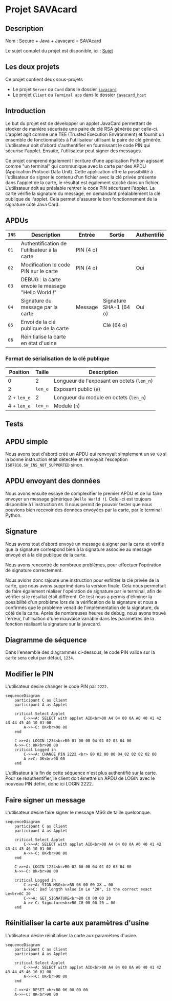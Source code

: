 # Projet SAVAcard

## Description

Nom : Secure + Java + Javacard = SAVAcard

Le sujet complet du projet est disponible, ici : [Sujet](sujet/IoT-Security-Lab3-ProjectDescription.pdf)

## Les deux projets

Ce projet contient deux sous-projets

- Le projet `Server` ou `Card` dans le dossier [`javacard`](javacard/README.md)
- Le projet `Client` ou `Terminal app` dans le dossier [`javacard_host`](javacard_host/README.md)

## Introduction

Le but du projet est de développer un applet JavaCard permettant de stocker de manière sécurisée une paire de clé RSA générée par celle-ci. L'applet agit comme une TEE (Trusted Execution Environment) et fournit un ensemble de fonctionnalités à l'utilisateur utilisant la paire de clé générée. L'utilisateur doit d'abord s'authentifier en fournissant le code PIN qui sécurise l'applet. Ensuite, l'utilisateur peut signer des messages.

Ce projet comprend également l'écriture d'une application Python agissant comme "un terminal" qui communique avec la carte par des APDU (Application Protocol Data Unit). Cette application offre la possibilité à l'utilisateur de signer le contenu d'un fichier avec la clé privée présente dans l'applet de la carte, le résultat est également stocké dans un fichier. L'utilisateur doit au préalable rentrer le code PIN sécurisant l'applet. La carte vérifie la signature du message, en demandant préalablement la clé publique de l'applet. Cela permet d'assurer le bon fonctionnement de la signature côté Java Card.

## APDUs

| `INS` | Description                                        | Entrée    | Sortie           | Authentifié |
| ----- | -------------------------------------------------- | --------- | ---------------- | ----------- |
| `01`  | Authentification de l'utilisateur à la carte       | PIN (4 o) |                  |             |
| `02`  | Modification le code PIN sur le carte              | PIN (4 o) |                  | Oui         |
| `03`  | DEBUG : la carte envoie le message "Hello World !" |           |                  |             |
| `04`  | Signature du message par la carte                  | Message   | Signature SHA-1 (64 o) | Oui         |
| `05`  | Envoi de la clé publique de la carte              |           | Clé (64 o)       |             |
| `06`  | Réinitialise la carte en état d'usine              |           |                  |             |

### Format de sérialisation de la clé publique

| Position    | Taille  | Description                                |
| ----------- | ------- | ------------------------------------------ |
| 0           | 2       | Longueur de l'exposant en octets (`len_n`) |
| 2           | `len_e` | Exposant public (`e`)                      |
| 2 + `len_e` | 2       | Longueur du module en octets (`len_n`)     |
| 4 + `len_e` | `len_n` | Module (`n`)                               |

## Tests

## APDU simple

Nous avons tout d'abord créé un APDU qui renvoyait simplement un `90 00` si la bonne instruction était détectée et renvoyait l'exception `ISO7816.SW_INS_NOT_SUPPORTED` sinon.

## APDU envoyant des données

Nous avons ensuite essayé de complexifier le premier APDU et de lui faire envoyer un message générique (`Hello World !`). Celui-ci est toujours disponible à l'instruction `03`. Il nous permit de pouvoir tester que nous pouvions bien recevoir des données envoyées par la carte, par le terminal Python.

## Signature

Nous avons tout d'abord envoyé un message à signer par la carte et vérifié que la signature correspond bien à la signature associée au message envoyé et à la clé publique de la carte.

Nous avons rencontré de nombreux problèmes, pour effectuer l'opération de signature correctement.

Nous avions donc rajouté une instruction pour exfiltrer la clé privée de la carte, que nous avons supprimé dans la version finale. Cela nous permettait de faire également réaliser l'opération de signature par le terminal, afin de vérifier si le résultat était différent. Ce test nous a permis d'éliminer la possibilité d'un problème lors de la vérification de la signature et nous a confirmés que le problème venait de l'implémentation de la signature, du côté de la carte. Après de nombreuses heures de debug, nous avons trouvé l'erreur, l'utilisation d'une mauvaise variable dans les paramètres de la fonction réalisant la signature sur la javacard.

## Diagramme de séquence

Dans l'ensemble des diagrammes ci-dessous, le code PIN valide sur la carte sera celui par défaut, `1234`.

## Modifier le PIN

L'utilisateur désire changer le code PIN par `2222`.

```mermaid
sequenceDiagram
    participant C as Client
    participant A as Applet

    critical Select Applet
        C->>+A: SELECT with applet AID<br>00 A4 04 00 0A A0 40 41 42 43 44 45 46 10 01 00
        A->>-C: OK<br>90 00
    end

    C->>+A: LOGIN 1234<br>B0 01 00 00 04 01 02 03 04 00
    A->>-C: OK<br>90 00
    critical Logged in
        C->>+A: CHANGE_PIN 2222 <br> B0 02 00 00 04 02 02 02 02 00
        A->>C: OK<br>90 00
    end
```

L'utilisateur à la fin de cette séquence n'est plus authentifié sur la carte. Pour se réauthentifier, le client doit émettre un APDU de LOGIN avec le nouveau PIN défini, donc ici LOGIN 2222.

## Faire signer un message

L'utilisateur désire faire signer le message MSG de taille quelconque.

```mermaid
sequenceDiagram
    participant C as Client
    participant A as Applet

    critical Select Applet
        C->>+A: SELECT with applet AID<br>00 A4 04 00 0A A0 40 41 42 43 44 45 46 10 01 00
        A->>-C: OK<br>90 00
    end

    C->>+A: LOGIN 1234<br>B0 02 00 00 04 01 02 03 04 00
    A->>-C: OK<br>90 00
    
    critical Logged in
        C->>+A: SIGN MSG<br>B0 06 00 00 XX … 00
        A->>C: Bad length value in Le "20", is the correct exact Le<br>6C 20
        C->>A: GET_SIGNATURE<br>B0 C0 00 00 20
        A->>-C: Signature<br>B0 C0 00 00 20 … 00
    end
```

## Réinitialiser la carte aux paramètres d'usine

L'utilisateur désire réinitialiser la carte aux paramètres d'usine.

```mermaid
sequenceDiagram
    participant C as Client
    participant A as Applet

    critical Select Applet
        C->>+A: SELECT with applet AID<br>00 A4 04 00 0A A0 40 41 42 43 44 45 46 10 01 00
        A->>-C: OK<br>90 00
    end

    C->>+A: RESET <br>B0 06 00 00 00
    A->>-C: OK<br>90 00
```
